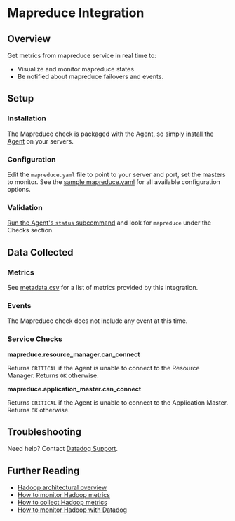 # Mapreduce Integration

## Overview

Get metrics from mapreduce service in real time to:

* Visualize and monitor mapreduce states
* Be notified about mapreduce failovers and events.

## Setup
### Installation

The Mapreduce check is packaged with the Agent, so simply [install the Agent](https://app.datadoghq.com/account/settings#agent) on your servers.

### Configuration

Edit the `mapreduce.yaml` file to point to your server and port, set the masters to monitor. See the [sample mapreduce.yaml](https://github.com/DataDog/integrations-core/blob/master/mapreduce/conf.yaml.example) for all available configuration options.

### Validation

[Run the Agent's `status` subcommand](https://docs.datadoghq.com/agent/faq/agent-commands/#agent-status-and-information) and look for `mapreduce` under the Checks section.

## Data Collected
### Metrics
See [metadata.csv](https://github.com/DataDog/integrations-core/blob/master/mapreduce/metadata.csv) for a list of metrics provided by this integration.

### Events
The Mapreduce check does not include any event at this time.

### Service Checks
**mapreduce.resource_manager.can_connect**

Returns `CRITICAL` if the Agent is unable to connect to the Resource Manager.
Returns `OK` otherwise.

**mapreduce.application_master.can_connect**

Returns `CRITICAL` if the Agent is unable to connect to the Application Master.
Returns `OK` otherwise.

## Troubleshooting
Need help? Contact [Datadog Support](http://docs.datadoghq.com/help/).

## Further Reading

* [Hadoop architectural overview](https://www.datadoghq.com/blog/hadoop-architecture-overview/)
* [How to monitor Hadoop metrics](https://www.datadoghq.com/blog/monitor-hadoop-metrics/)
* [How to collect Hadoop metrics](https://www.datadoghq.com/blog/collecting-hadoop-metrics/)
* [How to monitor Hadoop with Datadog](https://www.datadoghq.com/blog/monitor-hadoop-metrics-datadog/)
